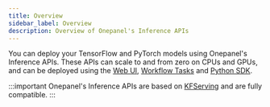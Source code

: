```yaml
---
title: Overview
sidebar_label: Overview
description: Overview of Onepanel's Inference APIs
---
```


You can deploy your TensorFlow and PyTorch models using Onepanel's  Inference APIs. These APIs can scale to and from zero on CPUs and GPUs, and can be deployed using the [Web UI](/docs/reference/inference-apis/create-with-web-ui), [Workflow Tasks](/docs/reference/inference-apis/create-with-workflow-task) and [Python SDK](/docs/reference/inference-apis/create-with-python-sdk).

:::important
Onepanel's Inference APIs are based on [KFServing](https://github.com/kubeflow/kfserving) and are fully compatible.
:::
